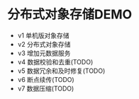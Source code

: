 # 分布式对象存储DEMO

* v1 单机版对象存储
* v2 分布式对象存储
* v3 增加元数据服务
* v4 数据校验和去重(TODO)
* v5 数据冗余和及时修复(TODO)
* v6 断点续传(TODO)
* v7 数据压缩(TODO)